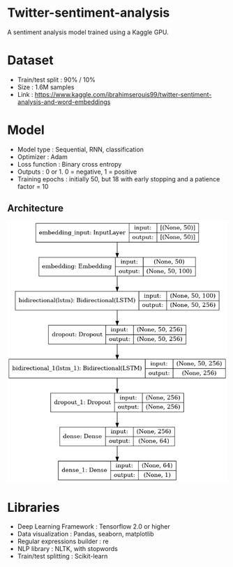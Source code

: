 # Twitter-sentiment-analysis

A sentiment analysis model trained using a Kaggle GPU. 

# Dataset

- Train/test split : 90% / 10% 
- Size : 1.6M samples 
- Link : https://www.kaggle.com/ibrahimserouis99/twitter-sentiment-analysis-and-word-embeddings


# Model

- Model type : Sequential, RNN, classification
- Optimizer : Adam
- Loss function : Binary cross entropy 
- Outputs : 0 or 1. 0 = negative, 1 = positive
- Training epochs : initially 50, but 18 with early stopping and a patience factor = 10

## Architecture

![Model_architecture](Screenshots/Model%20architecture.png)

# Libraries

- Deep Learning Framework : Tensorflow 2.0 or higher 
- Data visualization : Pandas, seaborn, matplotlib
- Regular expressions builder : re 
- NLP library : NLTK, with stopwords
- Train/test splitting : Scikit-learn
